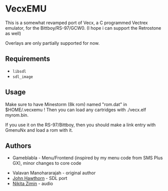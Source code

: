 VecxEMU
========

This is a somewhat revamped port of Vecx, a C programmed Vectrex emulator,
for the Bittboy/RS-97/GCW0. (I hope i can support the Retrostone as well)

Overlays are only partially supported for now.

Requirements
------------
* `libsdl`
* `sdl_image`

Usage
-----

Make sure to have Minestorm (8k rom) named "rom.dat" in $HOME/.vecxemu !
Then you can load any cartridges with ./vecx.elf myrom.bin.

If you use it on the RS-97/Bittboy, then you should make a link entry with GmenuNx
and load a rom with it.

Authors
-------

- Gameblabla - Menu/Frontend (inspired by my menu code from SMS Plus GX), minor changes to core code
* Valavan Manohararajah - original author
* [John Hawthorn](https://twitter.com/jhawthorn) - SDL port
* [Nikita Zimin](https://twitter.com/nzeemin) - audio


